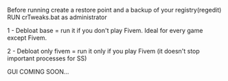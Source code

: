 Before running create a restore point and a backup of your registry(regedit)
RUN crTweaks.bat as administrator

1 - Debloat base = run it if you don't play Fivem. Ideal for every game except Fivem.

2 - Debloat only fivem  = run it only if you play Fivem (it doesn't stop important processes for SS)

GUI COMING SOON...
